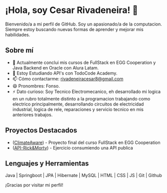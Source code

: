 
# ¡Hola, soy Cesar Rivadeneira! 👋

Bienvenido/a a mi perfil de GitHub. Soy un apasionado/a de la computacion. Siempre estoy buscando nuevas formas de aprender y mejorar mis habilidades.

## Sobre mí

- 🔭 Actualmente conclui mis cursos de FullStack en EGG Cooperation y Java Backend en Oracle con Alura Latam.
- 🌱 Estoy Estudiando API's con TodoCode Academy.
- 📫 Cómo contactarme: rivadeneiracesar8@gmail.com 
- 😄 Pronombres: Fonso.
- ⚡ Dato curioso: Soy Tecnico Electromecanico, eh desarrollado mi logica en un rubro totalmente distinto a la programacion trabajando como electrico principalmente, desarrollando circuitos de electricidad industrial, logica de rele, reparaciones y servicio tecnico en mis anteriores trabajos.

## Proyectos Destacados

- ([ClimateAware](https://github.com/CesarRivadeneira/ClimateAware)) - Proyecto final del curso FullStack en EGG Cooperation
- ([API-Rick&Morty](https://github.com/CesarRivadeneira/API-Rick-Morty)) - Ejercicio consumiendo una API publica

## Lenguajes y Herramientas

Java | Springboot | JPA | Hibernate | MySQL | HTML | CSS | JS | Git | Github

¡Gracias por visitar mi perfil!

